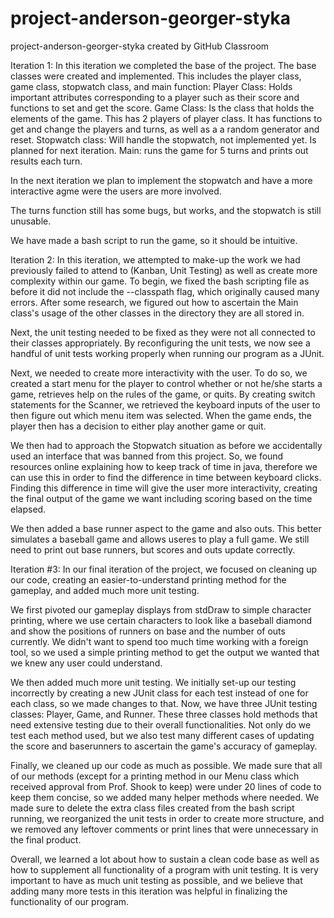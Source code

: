 # project-anderson-georger-styka
project-anderson-georger-styka created by GitHub Classroom

Iteration 1:
In this iteration we completed the base of the project. The base classes were created and implemented. This includes the player class, game class, stopwatch class, and main function:
Player Class: Holds important attributes corresponding to a player such as their score and functions to set and get the score.
Game Class: Is the class that holds the elements of the game. This has 2 players of player class. It has functions to get and change the players and turns, as well as a a random generator and reset. 
Stopwatch class: Will handle the stopwatch, not implemented yet. Is planned for next iteration.
Main: runs the game for 5 turns and prints out results each turn.

In the next iteration we plan to implement the stopwatch and have a more interactive agme were the users are more involved.

The turns function still has some bugs, but works, and the stopwatch is still unusable.

We have made a bash script to run the game, so it should be intuitive.


Iteration 2:
In this iteration, we attempted to make-up the work we had previously failed to attend to (Kanban, Unit Testing) as well as create more complexity within our game.
To begin, we fixed the bash scripting file as before it did not include the --classpath flag, which originally caused many errors. After some research, we figured out how to ascertain the Main class's usage of the other classes in the directory they are all stored in.

Next, the unit testing needed to be fixed as they were not all connected to their classes appropriately. By reconfiguring the unit tests, we now see a handful of unit tests working properly when running our program as a JUnit.

Next, we needed to create more interactivity with the user. To do so, we created a start menu for the player to control whether or not he/she starts a game, retrieves help on the rules of the game, or quits. By creating switch statements for the Scanner, we retrieved the keyboard inputs of the user to then figure out which menu item was selected. When the game ends, the player then has a decision to either play another game or quit.

We then had to approach the Stopwatch situation as before we accidentally used an interface that was banned from this project. So, we found resources online explaining how to keep track of time in java, therefore we can use this in order to find the difference in time between keyboard clicks. Finding this difference in time will give the user more interactivity, creating the final output of the game we want including scoring based on the time elapsed.

We then added a base runner aspect to the game and also outs. This better simulates a baseball game and allows useres to play a full game. We still need to print out base runners, but scores and outs update correctly.


Iteration #3:
In our final iteration of the project, we focused on cleaning up our code, creating an easier-to-understand printing method for the gameplay, and added much more unit testing.

We first pivoted our gameplay displays from stdDraw to simple character printing, where we use certain characters to look like a baseball diamond and show the positions of runners on base and the number of outs currently. We didn't want to spend too much time working with a foreign tool, so we used a simple printing method to get the output we wanted that we knew any user could understand.

We then added much more unit testing. We initially set-up our testing incorrectly by creating a new JUnit class for each test instead of one for each class, so we made changes to that. Now, we have three JUnit testing classes: Player, Game, and Runner. These three classes hold methods that need extensive testing due to their overall functionalities. Not only do we test each method used, but we also test many different cases of updating the score and baserunners to ascertain the game's accuracy of gameplay.

Finally, we cleaned up our code as much as possible. We made sure that all of our methods (except for a printing method in our Menu class which received approval from Prof. Shook to keep) were under 20 lines of code to keep them concise, so we added many helper methods where needed. We made sure to delete the extra class files created from the bash script running, we reorganized the unit tests in order to create more structure, and we removed any leftover comments or print lines that were unnecessary in the final product.

Overall, we learned a lot about how to sustain a clean code base as well as how to supplement all functionality of a program with unit testing. It is very important to have as much unit testing as possible, and we believe that adding many more tests in this iteration was helpful in finalizing the functionality of our program.
